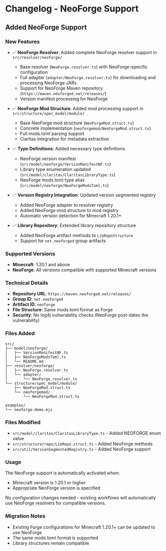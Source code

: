# Changelog - NeoForge Support

## Added NeoForge Support

### New Features
- ✅ **NeoForge Resolver**: Added complete NeoForge resolver support in `src/resolver/neoforge/`
  - Base resolver (`NeoForge.resolver.ts`) with NeoForge-specific configuration
  - Full adapter (`adapter/NeoForge.resolver.ts`) for downloading and processing NeoForge JARs
  - Support for NeoForge Maven repository (`https://maven.neoforged.net/releases/`)
  - Version manifest processing for NeoForge

- ✅ **NeoForge Mod Structure**: Added mod processing support in `src/structure/spec_model/module/`
  - Base NeoForge mod structure (`NeoForgeMod.struct.ts`)
  - Concrete implementation (`neoforgemod/NeoForgeMod.struct.ts`)
  - Full mods.toml parsing support
  - Claritas integration for metadata extraction

- ✅ **Type Definitions**: Added necessary type definitions
  - NeoForge version manifest (`src/model/neoforge/VersionManifestNF.ts`)
  - Library type enumeration updated (`src/model/claritas/ClaritasLibraryType.ts`)
  - NeoForge mods.toml type alias (`src/model/neoforge/NeoForgeModsToml.ts`)

- ✅ **Version Registry Integration**: Updated version segmented registry
  - Added NeoForge adapter to resolver registry
  - Added NeoForge mod structure to mod registry
  - Automatic version detection for Minecraft 1.20.1+

- ✅ **Library Repository**: Extended library repository structure
  - Added NeoForge artifact methods to `LibRepoStructure`
  - Support for `net.neoforged` group artifacts

### Supported Versions
- **Minecraft**: 1.20.1 and above
- **NeoForge**: All versions compatible with supported Minecraft versions

### Technical Details
- **Repository URL**: `https://maven.neoforged.net/releases/`
- **Group ID**: `net.neoforged`
- **Artifact ID**: `neoforge`
- **File Structure**: Same mods.toml format as Forge
- **Security**: No log4j vulnerability checks (NeoForge post-dates the vulnerability)

### Files Added
```
src/
├── model/neoforge/
│   ├── VersionManifestNF.ts
│   ├── NeoForgeModsToml.ts
│   └── README.md
├── resolver/neoforge/
│   ├── NeoForge.resolver.ts
│   └── adapter/
│       └── NeoForge.resolver.ts
└── structure/spec_model/module/
    ├── NeoForgeMod.struct.ts
    └── neoforgemod/
        └── NeoForgeMod.struct.ts

examples/
└── neoforge-demo.mjs
```

### Files Modified
- `src/model/claritas/ClaritasLibraryType.ts` - Added NEOFORGE enum value
- `src/structure/repo/LibRepo.struct.ts` - Added NeoForge methods
- `src/util/VersionSegmentedRegistry.ts` - Added NeoForge support

### Usage
The NeoForge support is automatically activated when:
- Minecraft version is 1.20.1 or higher
- Appropriate NeoForge version is specified

No configuration changes needed - existing workflows will automatically use NeoForge resolvers for compatible versions.

### Migration Notes
- Existing Forge configurations for Minecraft 1.20.1+ can be updated to use NeoForge
- The same mods.toml format is supported
- Library structures remain compatible